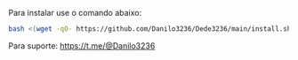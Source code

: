 Para instalar use o comando abaixo:

```sh
bash <(wget -qO- https://github.com/Danilo3236/Dede3236/main/install.sh)
```

Para suporte: https://t.me/@Danilo3236
